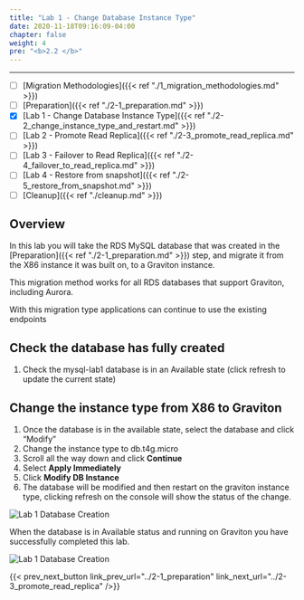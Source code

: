 ```yaml
---
title: "Lab 1 - Change Database Instance Type"
date: 2020-11-18T09:16:09-04:00
chapter: false
weight: 4
pre: "<b>2.2 </b>"
---
```

---
- [ ] [Migration Methodologies]({{< ref "./1_migration_methodologies.md" >}})
- [ ] [Preparation]({{< ref "./2-1_preparation.md" >}})
- [x] [Lab 1 - Change Database Instance Type]({{< ref "./2-2_change_instance_type_and_restart.md" >}})
- [ ] [Lab 2 - Promote Read Replica]({{< ref "./2-3_promote_read_replica.md" >}})
- [ ] [Lab 3 - Failover to Read Replica]({{< ref "./2-4_failover_to_read_replica.md" >}})
- [ ] [Lab 4 - Restore from snapshot]({{< ref "./2-5_restore_from_snapshot.md" >}})
- [ ] [Cleanup]({{< ref "./cleanup.md" >}})

## Overview

In this lab you will take the RDS MySQL database that was created in the [Preparation]({{< ref "./2-1_preparation.md" >}}) step, and migrate it from the X86 instance it was built on, to a Graviton instance.

This migration method works for all RDS databases that support Graviton, including Aurora.

With this migration type applications can continue to use the existing endpoints

## Check the database has fully created

1. Check the mysql-lab1 database is in an Available state (click refresh to update the current state)


## Change the instance type from X86 to Graviton

1. Once the database is in the available state, select the database and click “Modify”
2. Change the instance type to db.t4g.micro 
3. Scroll all the way down and click **Continue**
4. Select **Apply Immediately**
5. Click **Modify DB Instance**
6. The database will be modified and then restart on the graviton instance type, clicking refresh on the console will show the status of the change.

![Lab 1 Database Creation](/Sustainability/100_migrate_rds_to_graviton/lab-1/lab-1_modify_instance.png)

When the database is in Available status and running on Graviton you have successfully completed this lab.

![Lab 1 Database Creation](/Sustainability/100_migrate_rds_to_graviton/lab-1/lab-1_final_status.png)

{{< prev_next_button link_prev_url="../2-1_preparation" link_next_url="../2-3_promote_read_replica" />}}